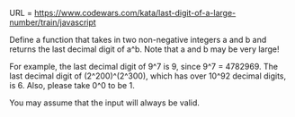 URL = https://www.codewars.com/kata/last-digit-of-a-large-number/train/javascript

Define a function that takes in two non-negative integers a and b and returns the last decimal digit of a^b. Note that a and b may be very large!

For example, the last decimal digit of 9^7 is 9, since 9^7 = 4782969. The last decimal digit of (2^200)^(2^300), which has over 10^92 decimal digits, is 6. Also, please take 0^0 to be 1.

You may assume that the input will always be valid.